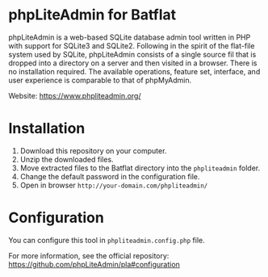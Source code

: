 # phpLiteAdmin for Batflat
phpLiteAdmin is a web-based SQLite database admin tool written in PHP with support for SQLite3 and SQLite2. Following in the spirit of the flat-file system used by SQLite, phpLiteAdmin consists of a single source fil that is dropped into a directory on a server and then visited in a browser. There is no installation required. The available operations, feature set, interface, and user experience is comparable to that of phpMyAdmin.

Website: https://www.phpliteadmin.org/

# Installation
1. Download this repository on your computer.
2. Unzip the downloaded files.
3. Move extracted files to the Batflat directory into the `phpliteadmin` folder.
4. Change the default password in the configuration file.
5. Open in browser `http://your-domain.com/phpliteadmin/`

# Configuration
You can configure this tool in `phpliteadmin.config.php` file.

For more information, see the official repository: https://github.com/phpLiteAdmin/pla#configuration
